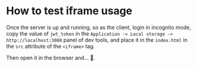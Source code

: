 # How to test iframe usage

Once the server is up and running, so as the client, login in incognito mode, copy the value of `jwt_token` in the `Application -> Local storage -> http://localhost:3000` panel of dev tools, and place it in the `index.html` in the `src` attribute of the `<iframe>` tag.

Then open it in the browser and... :tada:.  